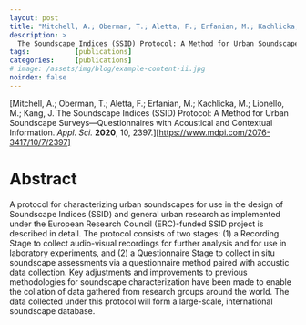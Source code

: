 ```yaml
---
layout: post
title: "Mitchell, A.; Oberman, T.; Aletta, F.; Erfanian, M.; Kachlicka, M.; Lionello, M.; Kang, J. The Soundscape Indices (SSID) Protocol: A Method for Urban Soundscape Surveys—Questionnaires with Acoustical and Contextual Information. *Appl. Sci.* **2020**, 10, 2397."
description: >
  The Soundscape Indices (SSID) Protocol: A Method for Urban Soundscape Surveys - Questionnaires with Acoustical and Contextual Information
tags:           [publications]
categories:     [publications]
# image: /assets/img/blog/example-content-ii.jpg
noindex: false
---
```


[Mitchell, A.; Oberman, T.; Aletta, F.; Erfanian, M.; Kachlicka, M.; Lionello, M.; Kang, J. The Soundscape Indices (SSID) Protocol: A Method for Urban Soundscape Surveys—Questionnaires with Acoustical and Contextual Information. *Appl. Sci.* **2020**, 10, 2397.][https://www.mdpi.com/2076-3417/10/7/2397]

# Abstract
A protocol for characterizing urban soundscapes for use in the design of Soundscape Indices (SSID) and general urban research as implemented under the European Research Council (ERC)-funded SSID project is described in detail. The protocol consists of two stages: (1) a Recording Stage to collect audio-visual recordings for further analysis and for use in laboratory experiments, and (2) a Questionnaire Stage to collect in situ soundscape assessments via a questionnaire method paired with acoustic data collection. Key adjustments and improvements to previous methodologies for soundscape characterization have been made to enable the collation of data gathered from research groups around the world. The data collected under this protocol will form a large-scale, international soundscape database.